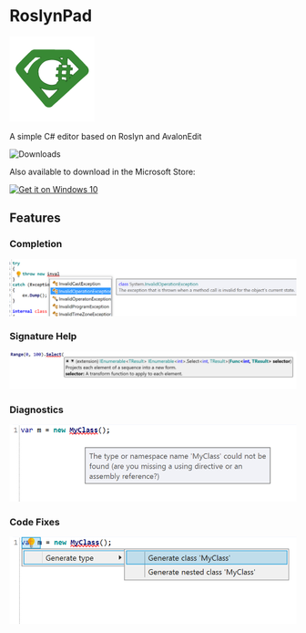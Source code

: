 # RoslynPad

![RoslynPad](src/RoslynPad/Resources/RoslynPad.png)

A simple C# editor based on Roslyn and AvalonEdit

![Downloads](https://img.shields.io/github/downloads/aelij/RoslynPad/total.svg?style=flat-square)

Also available to download in the Microsoft Store:

<a href="https://www.microsoft.com/store/apps/9nctj2cqwxv0?ocid=badge"><img src="https://assets.windowsphone.com/f2f77ec7-9ba9-4850-9ebe-77e366d08adc/English_Get_it_Win_10_InvariantCulture_Default.png" width="200" alt="Get it on Windows 10" /></a>

## Features

### Completion

![Completion](docs/Completion.png)

### Signature Help

![Signature Help](docs/SignatureHelp.png)

### Diagnostics

![Diagnostics](docs/Diagnostics.png)

### Code Fixes

![Code Fixes](docs/CodeFixes.png)
